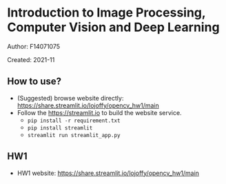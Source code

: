 # Introduction to Image Processing, Computer Vision and Deep Learning
Author: F14071075  

Created: 2021-11

## How to use?
- (Suggested) browse website directly: https://share.streamlit.io/lojoffy/opencv_hw1/main
- Follow the https://streamlit.io to build the website service.
  - `pip install -r requirement.txt`
  - `pip install streamlit`
  - `streamlit run streamlit_app.py`

## HW1
- HW1 website: https://share.streamlit.io/lojoffy/opencv_hw1/main
